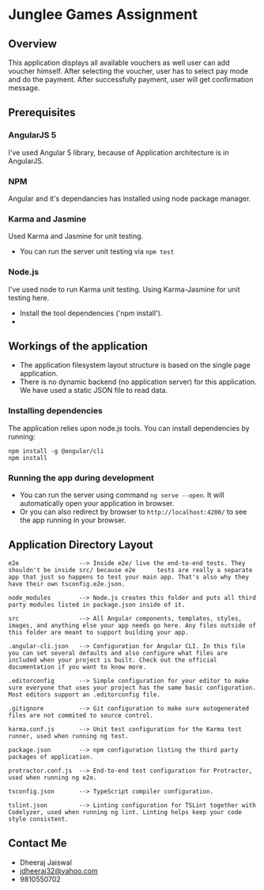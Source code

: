 # Junglee Games Assignment

## Overview

This application displays all available vouchers as well user can add voucher himself. After selecting the voucher, user has to select pay mode and do the payment. After successfully payment, user will get confirmation message.

## Prerequisites
### AngularJS 5
I've used Angular 5 library, because of Application architecture is in AngularJS.

### NPM
Angular and it's dependancies has installed using node package manager.

### Karma and Jasmine
Used Karma and Jasmine for unit testing.
- You can run the server unit testing via `npm test`

### Node.js
I've used node to run Karma unit testing. Using Karma-Jasmine for unit testing here.
- Install the tool dependencies ('npm install').
-


## Workings of the application

- The application filesystem layout structure is based on the single page application.
- There is no dynamic backend (no application server) for this application. We have used a static JSON file to read
  data.

### Installing dependencies

The application relies upon node.js tools.  You can
install dependencies by running:

```
npm install -g @angular/cli
npm install

```

### Running the app during development

- You can run the server using command `ng serve --open`. It will automatically open your application in browser.
- Or you can also redirect by browser to `http://localhost:4200/` to see the app running in your browser.

## Application Directory Layout

    e2e                 --> Inside e2e/ live the end-to-end tests. They shouldn't be inside src/ because e2e      tests are really a separate app that just so happens to test your main app. That's also why they have their own tsconfig.e2e.json.

    node_modules        --> Node.js creates this folder and puts all third party modules listed in package.json inside of it.

    src                 --> All Angular components, templates, styles, images, and anything else your app needs go here. Any files outside of this folder are meant to support building your app.

    .angular-cli.json   --> Configuration for Angular CLI. In this file you can set several defaults and also configure what files are included when your project is built. Check out the official documentation if you want to know more.

    .editorconfig       --> Simple configuration for your editor to make sure everyone that uses your project has the same basic configuration. Most editors support an .editorconfig file.

    .gitignore          --> Git configuration to make sure autogenerated files are not commited to source control.

    karma.conf.js       --> Unit test configuration for the Karma test runner, used when running ng test.

    package.json        --> npm configuration listing the third party packages of application.

    protractor.conf.js  --> End-to-end test configuration for Protractor, used when running ng e2e.

    tsconfig.json       --> TypeScript compiler configuration.

    tslint.json         --> Linting configuration for TSLint together with Codelyzer, used when running ng lint. Linting helps keep your code style consistent.


## Contact Me
- Dheeraj Jaiswal
- jdheeraj32@yahoo.com
- 9810550702

